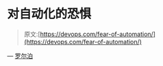 # 对自动化的恐惧

> 原文:[https://devops.com/fear-of-automation/](https://devops.com/fear-of-automation/)

— [罗尔泊](https://devops.com/author/breselman/)